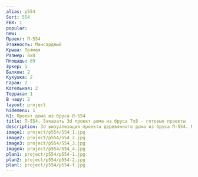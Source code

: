 ```yaml
---
alias: p554
Sort: 554
FBX: 1
popular: 
new: 
Проект: П-554
Этажность: Мансардный
Крыша: Прямая
Размер: 8х8
Площадь: 89
Эркер: 1
Балкон: 2
Кукушка: 2
Гараж: 2
Котельная: 2
Терраса: 1
В чашу: 2
layout: project
hidemenu: 1
h1: Проект дома из бруса П-554
title: П-554. Заказать 3d проект дома из бруса 7х8 - готовые проекты
description: 3d визуализация проекта деревянного дома из бруса П-554. Площадь 89 м2, размер 7х8. Вы можете внести любые изменения в проект.
image1: project/p554/554_1.jpg
image2: project/p554/554_2.jpg
image3: project/p554/554_3.jpg
image4: project/p554/554_4.jpg
plan1: project/p554/p554-1.jpg
plan2: project/p554/p554-2.jpg
planl: project/p554/p554-f.jpg
---
```

